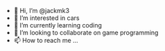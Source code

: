 - 👋 Hi, I’m @jackmk3
- 👀 I’m interested in cars
- 🌱 I’m currently learning coding
- 💞️ I’m looking to collaborate on game programming
- 📫 How to reach me ...

<!---
jackmk3/jackmk3 is a ✨ special ✨ repository because its `README.md` (this file) appears on your GitHub profile.
You can click the Preview link to take a look at your changes.
--->
